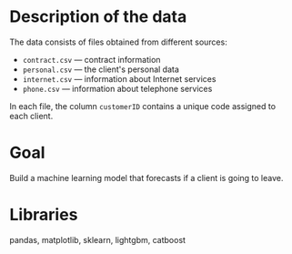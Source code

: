 # Description of the data
The data consists of files obtained from different sources:
* `contract.csv` — contract information
* `personal.csv` — the client's personal data
* `internet.csv` — information about Internet services
* `phone.csv` — information about telephone services

In each file, the column `customerID` contains a unique code assigned to each client.

# Goal
Build a machine learning model that forecasts if a client is going to leave.

# Libraries
pandas, matplotlib, sklearn, lightgbm, catboost
